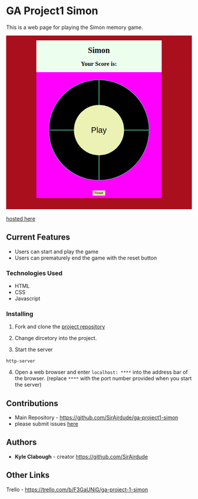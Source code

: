 # GA Project1 Simon
This is a web page for playing the Simon memory game.

![preview](./img/simon-main.png)

[hosted here](https://sirairdude.github.io/ga-project1-simon/)

## Current Features

- Users can start and play the game
- Users can prematurely end the game with the reset button

### Technologies Used

- HTML
- CSS
- Javascript

### Installing

1. Fork and clone the [project repository](https://github.com/SirAirdude/ga-project1-simon)

2. Change dircetory into the project.

3. Start the server
```
http-server
```

4. Open a web browser and enter `localhost: ****` into the address bar of the browser. (replace `****` with the port number provided when you start the server)

## Contributions

- Main Repository - https://github.com/SirAirdude/ga-project1-simon
- please submit issues [here](https://github.com/SirAirdude/ga-project1-simon/issues)

## Authors

* **Kyle Clabough** - creator https://github.com/SirAirdude

## Other Links 

Trello - https://trello.com/b/F3GaUNiG/ga-project-1-simon